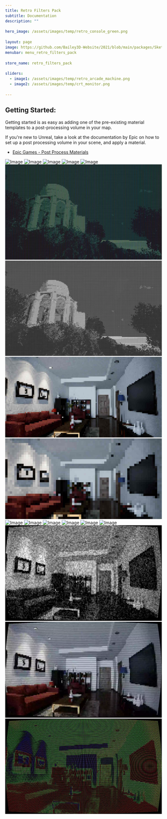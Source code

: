 ```yaml
---
title: Retro Filters Pack
subtitle: Documentation
description: ""

hero_image: /assets/images/temp/retro_console_green.png

layout: page
image: https://github.com/Bailey3D-Website/2021/blob/main/packages/SketchIt/banner.png?raw=true
menubar: menu_retro_filters_pack

store_name: retro_filters_pack

sliders:
  - image1: /assets/images/temp/retro_arcade_machine.png
  - image2: /assets/images/temp/crt_monitor.png

---
```


## **Getting Started:**
<section id="getting_started"/>

Getting started is as easy as adding one of the pre-existing material templates to a post-processing volume in your map.

If you're new to Unreal, take a look at the documentation by Epic on how to set up a post processing volume in your scene, and apply a material.<br>
- [Epic Games - Post Process Materials](https://docs.unrealengine.com/4.27/en-US/RenderingAndGraphics/PostProcessEffects/PostProcessMaterials/)

<!--{% include carousel.html id="bit_depth_slider"
  img1="https://raw.githubusercontent.com/Bailey3D-Website/2021/main/packages/RetroFiltersPack/Images/Renders/vhs/vhs_on.webp"
  img2="https://raw.githubusercontent.com/Bailey3D-Website/2021/main/packages/RetroFiltersPack/Images/Renders/vintage_film/vintage_film_on.webp"
  img3="https://raw.githubusercontent.com/Bailey3D-Website/2021/main/packages/RetroFiltersPack/Images/Renders/vintage_film/negative_film_on.webp"
  img4="https://raw.githubusercontent.com/Bailey3D-Website/2021/main/packages/RetroFiltersPack/Images/Renders/vintage_film/negative_film_on_monochrome.webp"
  img5="https://raw.githubusercontent.com/Bailey3D-Website/2021/main/packages/RetroFiltersPack/Images/Renders/retro_console/arcade_machine.webp"
  img6="https://raw.githubusercontent.com/Bailey3D-Website/2021/main/packages/RetroFiltersPack/Images/Renders/retro_console/retro_console_green.webp"
  img7="https://raw.githubusercontent.com/Bailey3D-Website/2021/main/packages/RetroFiltersPack/Images/Renders/retro_console/retro_console_monochrome.webp"
  img8="https://raw.githubusercontent.com/Bailey3D-Website/2021/main/packages/RetroFiltersPack/Images/Renders/pixelate/pixelate_on.jpeg"
  img9="https://raw.githubusercontent.com/Bailey3D-Website/2021/main/packages/RetroFiltersPack/Images/Renders/pixelate/pixelate_on_large.jpeg"
  img10="https://raw.githubusercontent.com/Bailey3D-Website/2021/main/packages/RetroFiltersPack/Images/Renders/film_grain/film_grain_on_monochrome.webp"
  img11="https://raw.githubusercontent.com/Bailey3D-Website/2021/main/packages/RetroFiltersPack/Images/Renders/film_grain/film_grain_on.webp"
  img12="https://raw.githubusercontent.com/Bailey3D-Website/2021/main/packages/RetroFiltersPack/Images/Renders/crt/crt_on.webp"
  img13="https://raw.githubusercontent.com/Bailey3D-Website/2021/main/packages/RetroFiltersPack/Images/Renders/crt/crt_on_bleed.webp"
  img14="https://raw.githubusercontent.com/Bailey3D-Website/2021/main/packages/RetroFiltersPack/Images/Renders/crt/crt_on_static.webp"
  img15="https://raw.githubusercontent.com/Bailey3D-Website/2021/main/packages/RetroFiltersPack/Images/Renders/crt/crt_on_monochrome.webp"
  img16="https://raw.githubusercontent.com/Bailey3D-Website/2021/main/packages/RetroFiltersPack/Images/Renders/crt/crt_on_monochrome_static.webp"
  img17="https://raw.githubusercontent.com/Bailey3D-Website/2021/main/packages/RetroFiltersPack/Images/Renders/crt/crt_on_interlacing.webp"
  img18="https://raw.githubusercontent.com/Bailey3D-Website/2021/main/packages/RetroFiltersPack/Images/Renders/crt/crt_on_broken.jpeg"
%}-->


![Image](https://raw.githubusercontent.com/Bailey3D-Website/2021/main/packages/RetroFiltersPack/Images/Renders/vhs/vhs_on.webp)
![Image](https://raw.githubusercontent.com/Bailey3D-Website/2021/main/packages/RetroFiltersPack/Images/Renders/vintage_film/vintage_film_on.webp)
![Image](https://raw.githubusercontent.com/Bailey3D-Website/2021/main/packages/RetroFiltersPack/Images/Renders/vintage_film/negative_film_on.webp)
![Image](https://raw.githubusercontent.com/Bailey3D-Website/2021/main/packages/RetroFiltersPack/Images/Renders/vintage_film/negative_film_on_monochrome.webp)
![Image](https://raw.githubusercontent.com/Bailey3D-Website/2021/main/packages/RetroFiltersPack/Images/Renders/retro_console/arcade_machine.webp)
![Image](https://raw.githubusercontent.com/Bailey3D-Website/2021/main/packages/RetroFiltersPack/Images/Renders/retro_console/retro_console_green.webp)
![Image](https://raw.githubusercontent.com/Bailey3D-Website/2021/main/packages/RetroFiltersPack/Images/Renders/retro_console/retro_console_monochrome.webp)
![Image](https://raw.githubusercontent.com/Bailey3D-Website/2021/main/packages/RetroFiltersPack/Images/Renders/pixelate/pixelate_on.jpeg)
![Image](https://raw.githubusercontent.com/Bailey3D-Website/2021/main/packages/RetroFiltersPack/Images/Renders/pixelate/pixelate_on_large.jpeg)
![Image](https://raw.githubusercontent.com/Bailey3D-Website/2021/main/packages/RetroFiltersPack/Images/Renders/film_grain/film_grain_on_monochrome.webp)
![Image](https://raw.githubusercontent.com/Bailey3D-Website/2021/main/packages/RetroFiltersPack/Images/Renders/film_grain/film_grain_on.webp)
![Image](https://raw.githubusercontent.com/Bailey3D-Website/2021/main/packages/RetroFiltersPack/Images/Renders/crt/crt_on.webp)
![Image](https://raw.githubusercontent.com/Bailey3D-Website/2021/main/packages/RetroFiltersPack/Images/Renders/crt/crt_on_bleed.webp)
![Image](https://raw.githubusercontent.com/Bailey3D-Website/2021/main/packages/RetroFiltersPack/Images/Renders/crt/crt_on_static.webp)
![Image](https://raw.githubusercontent.com/Bailey3D-Website/2021/main/packages/RetroFiltersPack/Images/Renders/crt/crt_on_monochrome.webp)
![Image](https://raw.githubusercontent.com/Bailey3D-Website/2021/main/packages/RetroFiltersPack/Images/Renders/crt/crt_on_monochrome_static.webp)
![Image](https://raw.githubusercontent.com/Bailey3D-Website/2021/main/packages/RetroFiltersPack/Images/Renders/crt/crt_on_interlacing.webp)
![Image](https://raw.githubusercontent.com/Bailey3D-Website/2021/main/packages/RetroFiltersPack/Images/Renders/crt/crt_on_broken.jpeg)